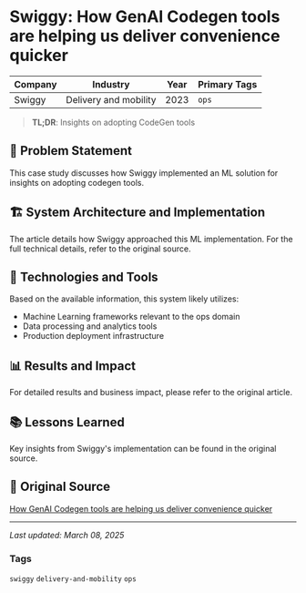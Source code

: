 # Swiggy: How GenAI Codegen tools are helping us deliver convenience quicker

| Company | Industry | Year | Primary Tags | 
|---------|----------|------|--------------|
| Swiggy | Delivery and mobility | 2023 | `ops` |

> **TL;DR**: Insights on adopting CodeGen tools

## 📝 Problem Statement

This case study discusses how Swiggy implemented an ML solution for insights on adopting codegen tools.

## 🏗️ System Architecture and Implementation

The article details how Swiggy approached this ML implementation. For the full technical details, refer to the original source.

## 🔧 Technologies and Tools

Based on the available information, this system likely utilizes:

- Machine Learning frameworks relevant to the ops domain
- Data processing and analytics tools
- Production deployment infrastructure

## 📊 Results and Impact

For detailed results and business impact, please refer to the original article.

## 📚 Lessons Learned

Key insights from Swiggy's implementation can be found in the original source.

## 🔗 Original Source

[How GenAI Codegen tools are helping us deliver convenience quicker](https://bytes.swiggy.com/how-genai-codegen-tools-are-helping-us-deliver-convenience-quicker-133248a0c714)

---

*Last updated: March 08, 2025*

### Tags

`swiggy` `delivery-and-mobility` `ops`
